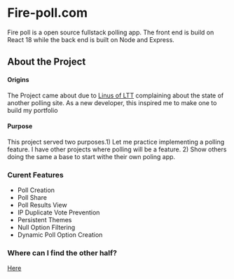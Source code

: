 ﻿# Fire-poll.com

<p> Fire poll is a open source fullstack polling app. The front end is build on React 18 while the back end is built on Node and Express.</p>

## About the Project
#### Origins
 The Project came about due to [Linus of LTT](https://mobile.twitter.com/linusgsebastian?lang=en) complaining about the state of another polling site. As a new developer, this inspired me to make one to build my portfolio

#### Purpose
<p> This project served two purposes.1) Let me practice implementing a polling feature. I have other projects where polling will be a feature. 2) Show others doing the same a base to start withe their own poling app.</P>

### Curent Features
<ul>
<li> Poll Creation </li>
<li> Poll Share </li>
<li> Poll Results View </li>
<li> IP Duplicate Vote Prevention </li>
<li> Persistent Themes </li>
<li> Null Option Filtering </li>
<li> Dynamic Poll Option Creation </li>
</ul>

### Where can I find the other half?
[Here](https://github.com/ekobedevon/Firepoll-Front)


